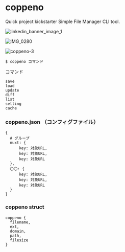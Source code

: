 # coppeno

Quick project kickstarter Simple File Manager CLI tool.

![linkedin_banner_image_1](https://user-images.githubusercontent.com/1584153/138566408-3fd46669-c7be-42ce-afcc-eaf52bf6f0ff.png)

![IMG_0280](https://user-images.githubusercontent.com/1584153/118537557-0eff9c00-b788-11eb-96cb-6caaf76c3835.JPG)

![coppeno-3](https://user-images.githubusercontent.com/1584153/118579050-468e3880-b7c8-11eb-9365-98addbd8a363.jpg)


```
$ coppeno コマンド
```

コマンド

```
save
load
update
diff
list
setting
cache
```



### coppeno.json （コンフィグファイル）

```
{
  # グループ
  nuxt: {
      key: 対象URL,
      key: 対象URL,
      key: 対象URL
  },
  〇〇: {
      key: 対象URL,
      key: 対象URL,
      key: 対象URL
  }
}
```

### coppeno struct

```
coppeno {
  filename,
  ext,
  domain,
  path,
  filesize
}
```

